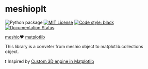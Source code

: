 # meshioplt
![Python package](https://github.com/tkoyama010/meshioplt/workflows/Python%20package/badge.svg)
[![MIT License](http://img.shields.io/badge/license-MIT-blue.svg?style=flat)](LICENSE)
[![Code style: black](https://img.shields.io/badge/code%20style-black-000000.svg?style=flat-square)](https://github.com/psf/black)
[![Documentation Status](https://readthedocs.org/projects/meshioplt/badge/?version=latest)](https://meshioplt.readthedocs.io/en/latest/contents.html?badge=latest)

[meshio](https://github.com/nschloe/meshio):heart: [matplotlib](https://github.com/matplotlib/matplotlib)

This library is a conveter from meshio object to matplotlib.collections object.

:exclamation: Inspired by [Custom 3D engine in Matplotlib](https://matplotlib.org/matplotblog/posts/custom-3d-engine/)
